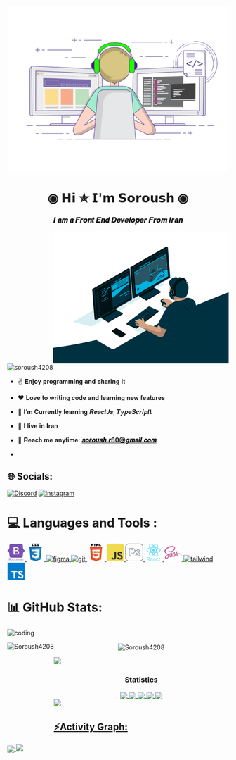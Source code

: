 ![logo](https://github.com/Soroush4208/Soroush4208/blob/main/2131.gif)

<h1 align="center" >◉ 𝗛𝗶 ✯ 𝗜'𝗺 𝗦𝗼𝗿𝗼𝘂𝘀𝗵 ◉</h1>

<h3 align="center">𝑰 𝒂𝒎 𝒂 𝑭𝒓𝒐𝒏𝒕 𝑬𝒏𝒅 𝑫𝒆𝒗𝒆𝒍𝒐𝒑𝒆𝒓 𝑭𝒓𝒐𝒎 𝑰𝒓𝒂𝒏</h3>
<img align="right" alt="coding" width="400" src="https://raw.githubusercontent.com/g-popovic/g-popovic/master/programmer.gif">
<p align="left"> <img src="https://komarev.com/ghpvc/?username=soroush4208&label=Profile%20views&color=0e75b6&style=flat" alt="soroush4208" /> </p>


- ✌️ 𝐄𝐧𝐣𝐨𝐲 𝐩𝐫𝐨𝐠𝐫𝐚𝐦𝐦𝐢𝐧𝐠 𝐚𝐧𝐝 𝐬𝐡𝐚𝐫𝐢𝐧𝐠 𝐢𝐭 
  
- ❤️ 𝐋𝐨𝐯𝐞 𝐭𝐨 𝐰𝐫𝐢𝐭𝐢𝐧𝐠 𝐜𝐨𝐝𝐞 𝐚𝐧𝐝 𝐥𝐞𝐚𝐫𝐧𝐢𝐧𝐠 𝐧𝐞𝐰 𝐟𝐞𝐚𝐭𝐮𝐫𝐞𝐬
  
- 🌱 𝐈’𝐦 𝐂𝐮𝐫𝐫𝐞𝐧𝐭𝐥𝐲 𝐥𝐞𝐚𝐫𝐧𝐢𝐧𝐠 𝑹𝒆𝒂𝒄𝒕𝑱𝒔, 𝑻𝒚𝒑𝒆𝑺𝒄𝒓𝒊𝒑𝒕𝐭

- 💒 𝐈 𝐥𝐢𝐯𝐞 𝐢𝐧 𝐈𝐫𝐚𝐧
  
- 📧 𝐑𝐞𝐚𝐜𝐡 𝐦𝐞 𝐚𝐧𝐲𝐭𝐢𝐦𝐞: **𝒔𝒐𝒓𝒐𝒖𝒔𝒉.𝒓80@𝒈𝒎𝒂𝒊𝒍.𝒄𝒐𝒎**

-  

## 🌐 Socials:
[![Discord](https://img.shields.io/badge/Discord-%237289DA.svg?logo=discord&logoColor=white)](https://discord.gg/sor._.ros) [![Instagram](https://img.shields.io/badge/Instagram-%23E4405F.svg?logo=Instagram&logoColor=white)](https://instagram.com/Soroush.r_4208) 

# 💻 Languages and Tools :
<p align="left"> <a href="https://getbootstrap.com" target="_blank" rel="noreferrer"> <img src="https://raw.githubusercontent.com/teamedwardforever/Readme-Generator/71f25dd8b98329b168142a6b782a107b75eab178/svg/Skills/Frontend/bootstrap-plain-wordmark.svg" alt="Bootstrap" width="40" height="40"/> </a> <a href="https://www.w3schools.com/css/" target="_blank" rel="noreferrer"> <img src="https://raw.githubusercontent.com/devicons/devicon/master/icons/css3/css3-original-wordmark.svg" alt="css3" width="40" height="40"/> </a> <a href="https://www.figma.com/" target="_blank" rel="noreferrer"> <img src="https://www.vectorlogo.zone/logos/figma/figma-icon.svg" alt="figma" width="40" height="40"/> </a> <a href="https://git-scm.com/" target="_blank" rel="noreferrer"> <img src="https://www.vectorlogo.zone/logos/git-scm/git-scm-icon.svg" alt="git" width="40" height="40"/> </a> <a href="https://www.w3.org/html/" target="_blank" rel="noreferrer"> <img src="https://raw.githubusercontent.com/devicons/devicon/master/icons/html5/html5-original-wordmark.svg" alt="html5" width="40" height="40"/> </a> <a href="https://developer.mozilla.org/en-US/docs/Web/JavaScript" target="_blank" rel="noreferrer"> <img src="https://raw.githubusercontent.com/devicons/devicon/master/icons/javascript/javascript-original.svg" alt="javascript" width="40" height="40"/> </a> <a href="https://www.photoshop.com/en" target="_blank" rel="noreferrer"> <img src="https://raw.githubusercontent.com/devicons/devicon/master/icons/photoshop/photoshop-line.svg" alt="photoshop" width="40" height="40"/> </a> <a href="https://reactjs.org/" target="_blank" rel="noreferrer"> <img src="https://raw.githubusercontent.com/devicons/devicon/master/icons/react/react-original-wordmark.svg" alt="react" width="40" height="40"/> </a> <a href="https://sass-lang.com" target="_blank" rel="noreferrer"> <img src="https://raw.githubusercontent.com/devicons/devicon/master/icons/sass/sass-original.svg" alt="sass" width="40" height="40"/> </a> <a href="https://tailwindcss.com/" target="_blank" rel="noreferrer"> <img src="https://www.vectorlogo.zone/logos/tailwindcss/tailwindcss-icon.svg" alt="tailwind" width="40" height="40"/> </a> <a href="https://www.typescriptlang.org/" target="_blank" rel="noreferrer"> <img src="https://raw.githubusercontent.com/devicons/devicon/master/icons/typescript/typescript-original.svg" alt="typescript" width="40" height="40"/> </a> </p>


# 📊 GitHub Stats:
<img align="center" alt="coding" width="100%" height="350em" src="https://camo.githubusercontent.com/e34348af3f1c09322e1a24c027544db7f7968cc67e290fe72ff471494b872710/68747470733a2f2f632e74656e6f722e636f6d2f714a35657656732d5f755541414141432f636f64696e672e676966">

<div align="center">
<img align="left" height="180em" src="https://github-readme-stats.vercel.app/api/top-langs/?username=Soroush4208&langs_count=8&theme=vision-friendly-dark" alt=Soroush4208 />
<p><img align="center" height="180em" src="https://github-readme-streak-stats.herokuapp.com/?user=Soroush4208&theme=vision-friendly-dark" alt="Soroush4208" /></p>
</div>

<img src="https://user-images.githubusercontent.com/73097560/115834477-dbab4500-a447-11eb-908a-139a6edaec5c.gif"><h3 align="center">Statistics</h3>
<div align="center">
<a href="https://github.com/Soroush4208">
<img align="center" src="http://github-profile-summary-cards.vercel.app/api/cards/stats?username=Soroush4208&theme=blue_green" height="180em" />
<img align="center" src="http://github-profile-summary-cards.vercel.app/api/cards/most-commit-language?username=Soroush4208&theme=github_dark" height="180em" />
<img align="center" src="http://github-profile-summary-cards.vercel.app/api/cards/repos-per-language?username=Soroush4208&theme=2077" height="180em" />
<img align="center" src="http://github-profile-summary-cards.vercel.app/api/cards/productive-time?username=Soroush4208&theme=2077" height="180em" />
<img align="center" src="http://github-profile-summary-cards.vercel.app/api/cards/profile-details?username=Soroush4208&theme=2077" height="180em" />
</div>
<img src="https://user-images.githubusercontent.com/73097560/115834477-dbab4500-a447-11eb-908a-139a6edaec5c.gif"><h2 align="left">⚡Activity Graph:</h2>
<img align="center" src="https://github-readme-activity-graph.vercel.app/graph?username=Soroush4208&theme=nightowl"/>

<img src="https://raw.githubusercontent.com/Trilokia/Trilokia/379277808c61ef204768a61bbc5d25bc7798ccf1/bottom_header.svg" />
